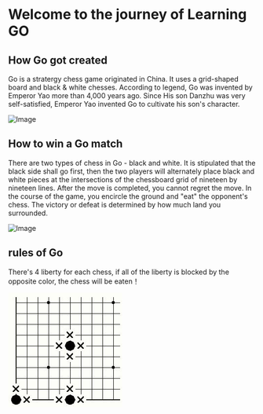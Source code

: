 # Welcome to the journey of Learning GO


## How Go got created

Go is a stratergy chess game originated in China. It uses a grid-shaped board and black & white chesses. According to legend, Go was invented by Emperor Yao more than 4,000 years ago. Since His son Danzhu was very self-satisfied, Emperor Yao invented Go to cultivate his son's character.

![Image](http://www.fengsuwang.com/pic/016895.jpg)


## How to win a Go match 

There are two types of chess in Go - black and white. It is stipulated that the black side shall go first, then the two players will alternately place black and white pieces at the intersections of the chessboard grid of nineteen by nineteen lines. After the move is completed, you cannot regret the move. In the course of the game, you encircle the ground and "eat" the opponent's chess. The victory or defeat is determined by how much land you surrounded.

![Image](https://n.sinaimg.cn/sports/transform/11/w496h315/20200308/8e23-iqrhckm2022398.png)

## rules of Go

There's 4 liberty for each chess, if all of the liberty is blocked by the opposite color, the chess will be eaten！

![Image](https://github.com/hbfs666/GO/blob/main/20130918104611721.jpeg)

